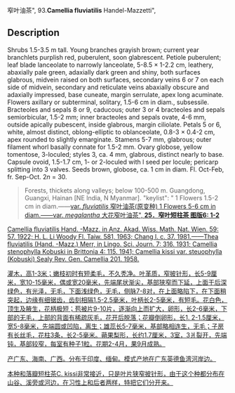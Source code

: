 窄叶油茶",
93.**Camellia fluviatilis** Handel-Mazzetti",

## Description
Shrubs 1.5-3.5 m tall. Young branches grayish brown; current year branchlets purplish red, puberulent, soon glabrescent. Petiole puberulent; leaf blade lanceolate to narrowly lanceolate, 5-8.5 × 1-2.2 cm, leathery, abaxially pale green, adaxially dark green and shiny, both surfaces glabrous, midvein raised on both surfaces, secondary veins 6 or 7 on each side of midvein, secondary and reticulate veins abaxially obscure and adaxially impressed, base cuneate, margin serrulate, apex long acuminate. Flowers axillary or subterminal, solitary, 1.5-6 cm in diam., subsessile. Bracteoles and sepals 8 or 9, caducous; outer 3 or 4 bracteoles and sepals semiorbicular, 1.5-2 mm; inner bracteoles and sepals ovate, 4-6 mm, outside apically pubescent, inside glabrous, margin ciliolate. Petals 5 or 6, white, almost distinct, oblong-elliptic to oblanceolate, 0.8-3 × 0.4-2 cm, apex rounded to slightly emarginate. Stamens 5-7 mm, glabrous; outer filament whorl basally connate for 1.5-2 mm. Ovary globose, yellow tomentose, 3-loculed; styles 3, ca. 4 mm, glabrous, distinct nearly to base. Capsule ovoid, 1.5-1.7 cm, 1- or 2-loculed with l seed per locule; pericarp splitting into 3 valves. Seeds brown, globose, ca. 1 cm in diam. Fl. Oct-Feb, fr. Sep-Oct. 2*n* = 30.

> Forests, thickets along valleys; below 100-500 m. Guangdong, Guangxi, Hainan [NE India, N Myanmar].
  "keylist": "
1 Flowers 1.5-2 cm in diam.——<a href='/info/Camellia fluviatilis var. fluviatilis?t=foc'>var. *fluviatilis* 窄叶油茶(原变种)
1 Flowers 5-6 cm in diam.——<a href='/info/Camellia fluviatilis var. megalantha?t=foc'>var. *megalantha* 大花窄叶油茶",
**25．窄叶短柱茶 图版6: 1-2**

Camellia fluviatilis Hand. -Mazz. in Anz. Akad. Wiss. Math. Nat. Wien. 59: 57. 1922; H. L. Li Woody Fl. Taiw. 581, 1963; Chang l. c. 37. 1981.——Thea fluviatilis (Hand. -Mazz.) Merr, in Lingo. Sci. Journ. 7: 316. 1931; Camellia stenophylla Kobuski in Brittonia 4: 115. 1941; Camellia kissi var. steuophylla (Kobuski) Sealy Rev. Gen. Camellia 201. 1958.

灌木，高1-3米；嫩枝初时有短柔毛，不久秃净。叶革质，窄披针形，长5-9厘米，宽10-15毫米，偶或宽20毫米，先端尾状渐尖，基部狭窄而下延，上面干后深绿色，有光泽，无毛，下面浅绿色，无毛，侧脉7-8对，在上面略陷下，在下面稍突起，边缘有细锯齿，齿刻相隔1.5-2.5毫米，叶柄长2-5毫米，有短毛。花白色，顶生及腋生，花柄极短；苞被片9-10片，逐渐向上而扩大，卵形，长2-6毫米，下部的无毛，上部的背面有稀疏灰毛，花开后脱落；花瓣倒卵形，长1. 2-1.5厘米，宽5-8毫米，先端圆或凹陷，离生；雄蕊长5-7毫米，基部略相连生，无毛；子房有长丝毛，花柱3条，长2-5毫米。蒴果梨形，长约1.7厘米，3室，3爿裂开，先端钝，基部较窄，每室有种子1粒。花期2-4月，果9月成熟。

产广东、海南、广西。分布于印度、缅甸。模式产地在广东英德鱼湾河岸边。

本种和落瓣短柱茶C. kissi非常接近，只是叶片狭窄披针形，由于这个种都分布在山谷、溪旁或河边，在习性上和后者两样，特把它们分开来。
